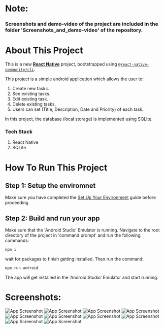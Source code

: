 # Note: 
### Screenshots and demo-video of the project are included in the folder 'Screenshots_and_demo-video' of the repository.

# About This Project
This is a new [**React Native**](https://reactnative.dev) project, bootstrapped using [`@react-native-community/cli`](https://github.com/react-native-community/cli).

This project is a simple android application which allows the user to: 
1) Create new tasks.
2) See existing tasks.
3) Edit existing task.
4) Delete existing tasks.
5) Users can set (Title, Description, Date and Priority) of each task.

In this project, the database (local storage) is implemented using SQLite.

### Tech Stack
1) React Native
2) SQLite

# How To Run This Project
## Step 1: Setup the enviromnet
Make sure you have completed the [Set Up Your Environment](https://reactnative.dev/docs/set-up-your-environment) guide before proceeding.

## Step 2: Build and run your app
Make sure that the 'Android Studio' Emulator is running.
Navigate to the root directory of the project in 'command prompt' and run the following commands:

```sh
npm i
```

wait for packages to finish getting installed. Then run the command:

```sh
npm run android
```
The app will get installed in the 'Android Studio' Emulator and start running.

# Screenshots:
![App Screenshot](Screenshots_and_demo-video/01.png)
![App Screenshot](Screenshots_and_demo-video/02.png)
![App Screenshot](Screenshots_and_demo-video/03.png)
![App Screenshot](Screenshots_and_demo-video/04.png)
![App Screenshot](Screenshots_and_demo-video/05.png)
![App Screenshot](Screenshots_and_demo-video/06.png)
![App Screenshot](Screenshots_and_demo-video/07.png)
![App Screenshot](Screenshots_and_demo-video/08.png)
![App Screenshot](Screenshots_and_demo-video/09.png)
![App Screenshot](Screenshots_and_demo-video/10.png)
